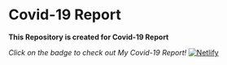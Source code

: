 # Covid-19 Report 

**This Repository is created for Covid-19 Report**

*Click on the badge to check out My Covid-19 Report!* [![Netlify](https://img.shields.io/badge/netlify-%23000000.svg?style=for-the-badge&logo=netlify&logoColor=#00C7B7)](https://covid-19-report-61.netlify.app/)
